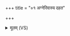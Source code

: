 +++
title = "०१ अग्नेरिवास्य दहत"

+++
<details><summary>मूलम् (VS)</summary>

अ॒ग्नेरि॒वास्य॒ दह॑त एति शु॒ष्मिण॑ उ॒तेव॑ म॒त्तो वि॒लप॒न्नपा॑यति।  
अ॒न्यम॒स्मदि॑च्छतु॒ कं चि॑दव्र॒तस्तपु॑र्वधाय॒ नमो॑ अस्तु त॒क्मने॑ ॥
</details>